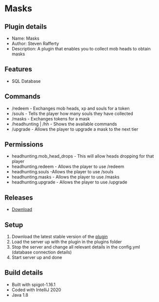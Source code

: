 # Masks

## Plugin details
* Name: Masks
* Author: Steven Rafferty
* Description: A plugin that enables you to collect mob heads to obtain masks

## Features
* SQL Database

## Commands
* /redeem - Exchanges mob heads, xp and souls for a token
* /souls - Tells the player how many souls they have collected
* /masks - Exchanges tokens for a mask
* /headhunting | /hh - Shows the available commands
* /upgrade - Allows the player to upgrade a mask to the next tier

## Permissions
* headhunting.mob_head_drops - This will allow heads dropping for that player
* headhunting.redeem - Allows the player to use /redeem
* headhunting.souls -Allows the player to use /souls
* headhunting.masks - Allows the player to use /masks
* headhunting.upgrade - Allows the player to use /upgrade

## Releases
* [Download](https://github.com/StevenRafferty/HeadHunting/releases)

## Setup
1. Download the latest stable version of the [plugin](https://github.com/StevenRafferty/HeadHunting/releases)
2. Load the server up with the plugin in the plugins folder
3. Stop the server and change all relevant details in the config.yml (database connection details)
4. Start server up and done

## Build details
* Built with spigot-1.16.1
* Coded with IntelliJ 2020
* Java 1.8
